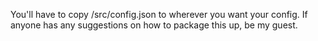 You'll have to copy /src/config.json to wherever you want your config. If anyone has any suggestions on how to package this up, be my guest.